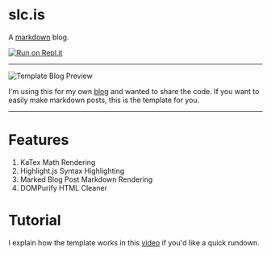 # slc.is

A [markdown](https://guides.github.com/features/mastering-markdown/#GitHub-flavored-markdown) blog.

[![Run on Repl.it](https://replit.com/badge/github/splch/slc.is)](https://replit.com/github/splch/slc.is)

---

![Template Blog Preview](https://storage.googleapis.com/replit/images/1631650064891_b45a150cd76c08fef39303cbcf6087ad.png)

I'm using this for my own [blog](https://slc.is) and wanted to share the code. If you want to easily make markdown posts, this is the template for you.

---

# Features

1.  KaTex Math Rendering
2.  Highlight.js Syntax Highlighting
3.  Marked Blog Post Markdown Rendering
4.  DOMPurify HTML Cleaner

# Tutorial

I explain how the template works in this [video]() if you'd like a quick rundown.
